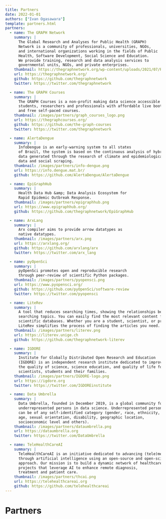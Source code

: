 ```yaml
---
title: Partners
date: 2022-01-01
authors: ["Ivan Ogasawara"]
template: partners.html
partners:
  - name: The GRAPH Network
    summary: |
      The Global Research and Analyses for Public Health (GRAPH)
      Network is a community of professionals, universities, NGOs,
      and international organizations working in the fields of Public
      Health, Software Development, Social Science and Education.
      We provide training, research and data analysis services to
      governmental units, NGOs, and private enterprises.
    thumbnail: https://thegraphnetwork.org/wp-content/uploads/2021/07/Research_GRAPH_logo-2-1-1-2-3-150x150.png
    url: https://thegraphnetwork.org/
    github: https://github.com/thegraphnetwork
    twitter: https://twitter.com/thegraphnetwork

  - name: The GRAPH Courses
    summary: |
      The GRAṔH Courses is a non-profit making data science accessible for
      students, researchers and professionals with affordable live bootcamps
      and free self-paced courses.
    thumbnail: /images/partners/graph_courses_logo.png
    url: https://thegraphcourses.org/
    github: https://github.com/the-graph-courses
    twitter: https://twitter.com/thegraphnetwork

  - name: AlertaDengue
    summary: |
      InfoDengue is an early-warning system to all states
      of Brazil, the system is based on the continuous analysis of hybrid
      data generated through the research of climate and epidemiological
      data and social scraping.
    thumbnail: /images/partners/info-dengue.png
    url: https://info.dengue.mat.br/
    github: https://github.com/AlertaDengue/AlertaDengue

  - name: EpiGraphHub
    summary: |
      Health Data Hub &amp; Data Analysis Ecosystem for
      Rapid Epidemic Outbreak Response.
    thumbnail: /images/partners/epigraphhub.png
    url: https://www.epigraphhub.org/
    github: https://github.com/thegraphnetwork/EpiGraphHub

  - name: ArxLang
    summary: |
      Arx compiler aims to provide arrow datatypes as
      native datatypes.
    thumbnail: /images/partners/arx.png
    url: https://arxlang.org/
    github: https://github.com/arxlang/arx
    twitter: https://twitter.com/arx_lang

  - name: pyOpenSci
    summary: |
      pyOpenSci promotes open and reproducible research
      through peer-review of scientific Python packages.
    thumbnail: /images/partners/pyopensci.png
    url: https://www.pyopensci.org/
    github: https://github.com/pyOpenSci/software-review
    twitter: https://twitter.com/pyopensci

  - name: LiteRev
    summary: |
      A tool that reduces searching times, showing the relationships between
      searching topics. You can easily find the most relevant content from several
      scientific databases. Whether you are a student, scientist, or professional,
      LiteRev simplifies the process of finding the articles you need.
    thumbnail: /images/partners/literev.png
    url: https://literev.unige.ch
    github: https://github.com/thegraphnetwork-literev

  - name: IGDORE
    summary: |
      Institute for Globally Distributed Open Research and Education
      (IGDORE) is an independent research institute dedicated to improving
      the quality of science, science education, and quality of life for
      scientists, students and their families.
    thumbnail: /images/partners/IGDORE-logo.png
    url: https://igdore.org
    twitter: https://twitter.com/IGDOREinstitute

  - name: Data Umbrella
    summary: |
      Data Umbrella, founded in December 2019, is a global community for
      underrepresented persons in data science. Underrepresented persons
      can be of any self-identified category (gender, race, ethnicity,
      age, sexual orientation, disability, geographic location,
      socioeconomic level and others).
    thumbnail: /images/partners/dataumbrella.png
    url: https://dataumbrella.org
    twitter: https://twitter.com/DataUmbrella

  - name: TeleHealthCareAI
    summary: |
      TeleHealthCareAI is an initiative dedicated to advancing (tele)medicine
      through artificial intelligence using an open-source and open-science
      approach. Our mission is to build a dynamic network of healthcare
      projects that leverage AI to enhance remote diagnosis,
      treatment and patient care.
    thumbnail: /images/partners/thcai.png
    url: https://telehealthcareai.org
    github: https://github.com/telehealthcareai
---
```


# Partners

